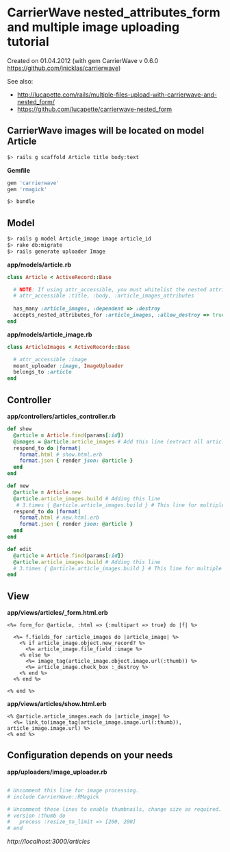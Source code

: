 # CarrierWave nested_attributes_form and multiple image uploading tutorial

Created on 01.04.2012 (with gem CarrierWave v 0.6.0 https://github.com/jnicklas/carrierwave)

See also:

  * http://lucapette.com/rails/multiple-files-upload-with-carrierwave-and-nested_form/
  * https://github.com/lucapette/carrierwave-nested_form

## CarrierWave images will be located on model Article

```bash
$> rails g scaffold Article title body:text
```

**Gemfile**
```ruby
gem 'carrierwave'
gem 'rmagick'
```

```bash
$> bundle
```

## Model

```bash
$> rails g model Article_image image article_id
$> rake db:migrate
$> rails generate uploader Image
```

**app/models/article.rb**

```ruby
class Article < ActiveRecord::Base

  # NOTE: If using attr_accessible, you must whitelist the nested attribute writer.
  # attr_accessible :title, :body, :article_images_attributes
  
  has_many :article_images, :dependent => :destroy  
  accepts_nested_attributes_for :article_images, :allow_destroy => true 
end
```

**app/models/article_image.rb**
```ruby
class ArticleImages < ActiveRecord::Base

  # attr_accessible :image  
  mount_uploader :image, ImageUploader  
  belongs_to :article
end
```

## Controller

**app/controllers/articles_controller.rb**
```ruby
def show
  @article = Article.find(params[:id])
  @images = @article.article_images # Add this line (extract all article's images).
  respond_to do |format|
    format.html # show.html.erb
    format.json { render json: @article }
  end
end

def new
  @article = Article.new
  @article.article_images.build # Adding this line
   # 3.times { @article.article_images.build } # This line for multiple files with one action.
  respond_to do |format|
    format.html # new.html.erb
    format.json { render json: @article }
  end
end

def edit
  @article = Article.find(params[:id])
  @article.article_images.build # Adding this line
  # 3.times { @article.article_images.build } # This line for multiple files with one action.
end
```
  
## View

**app/views/articles/_form.html.erb**
```erb
<%= form_for @article, :html => {:multipart => true} do |f| %>

  <%= f.fields_for :article_images do |article_image| %>
    <% if article_image.object.new_record? %>
      <%= article_image.file_field :image %>
    <% else %>
      <%= image_tag(article_image.object.image.url(:thumb)) %>
      <%= article_image.check_box :_destroy %>
    <% end %>
  <% end %>

<% end %> 
```

**app/views/articles/show.html.erb**
```erb
<% @article.article_images.each do |article_image| %>
  <%= link_to(image_tag(article_image.image.url(:thumb)), article_image.image.url) %>
<% end %>
```

## Configuration depends on your needs

**app/uploaders/image_uploader.rb**
```ruby

# Uncomment this line for image processing.
# include CarrierWave::RMagick

# Uncomment these lines to enable thumbnails, change size as required.
# version :thumb do 
#   process :resize_to_limit => [200, 200]
# end
```

_http://localhost:3000/articles_
